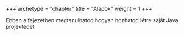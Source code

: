 +++
archetype = "chapter"
title = "Alapok"
weight = 1
+++

Ebben a fejezetben megtanulhatod hogyan hozhatod létre saját Java projektedet
